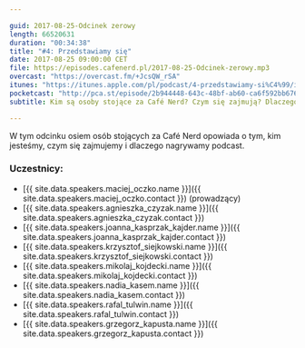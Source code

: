 ```yaml
---

guid: 2017-08-25-Odcinek zerowy
length: 66520631 
duration: "00:34:38"
title: "#4: Przedstawiamy się"
date: 2017-08-25 09:00:00 CET
file: https://episodes.cafenerd.pl/2017-08-25-Odcinek-zerowy.mp3
overcast: "https://overcast.fm/+JcsQW_rSA"
itunes: "https://itunes.apple.com/pl/podcast/4-przedstawiamy-si%C4%99/id1254959267?i=1000391760440"
pocketcast: "http://pca.st/episode/2b944448-643c-48bf-ab60-ca6f592bb676"
subtitle: Kim są osoby stojące za Café Nerd? Czym się zajmują? Dlaczego nagrywają podcast?

---
```


W tym odcinku osiem osób stojących za Café Nerd opowiada o tym, kim jesteśmy, czym się zajmujemy i dlaczego nagrywamy podcast.

### Uczestnicy:
  * [{{ site.data.speakers.maciej_oczko.name }}]({{ site.data.speakers.maciej_oczko.contact }}) (prowadzący)
  * [{{ site.data.speakers.agnieszka_czyzak.name }}]({{ site.data.speakers.agnieszka_czyzak.contact }})
  * [{{ site.data.speakers.joanna_kasprzak_kajder.name }}]({{ site.data.speakers.joanna_kasprzak_kajder.contact }})
  * [{{ site.data.speakers.krzysztof_siejkowski.name }}]({{ site.data.speakers.krzysztof_siejkowski.contact }})
  * [{{ site.data.speakers.mikolaj_kojdecki.name }}]({{ site.data.speakers.mikolaj_kojdecki.contact }})
  * [{{ site.data.speakers.nadia_kasem.name }}]({{ site.data.speakers.nadia_kasem.contact }})
  * [{{ site.data.speakers.rafal_tulwin.name }}]({{ site.data.speakers.rafal_tulwin.contact }})
  * [{{ site.data.speakers.grzegorz_kapusta.name }}]({{ site.data.speakers.grzegorz_kapusta.contact }})

